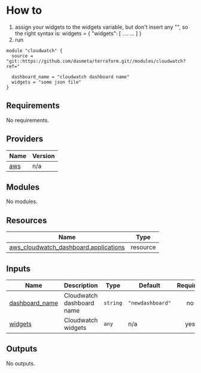 # How to
1. assign your widgets to the widgets variable, but don't insert any "", so the right syntax is:
   widgets = {
    "widgets": [ ....
      ...
    ]
   }
2. run

```
module "cloudwatch" {
  source = "git::https://github.com/dasmeta/terraform.git//modules/cloudwatch?ref="

  dashboard_name = "cloudwatch dashboard name"
  widgets = "some json file"
}
```
<!-- BEGIN_TF_DOCS -->
## Requirements

No requirements.

## Providers

| Name | Version |
|------|---------|
| <a name="provider_aws"></a> [aws](#provider\_aws) | n/a |

## Modules

No modules.

## Resources

| Name | Type |
|------|------|
| [aws_cloudwatch_dashboard.applications](https://registry.terraform.io/providers/hashicorp/aws/latest/docs/resources/cloudwatch_dashboard) | resource |

## Inputs

| Name | Description | Type | Default | Required |
|------|-------------|------|---------|:--------:|
| <a name="input_dashboard_name"></a> [dashboard\_name](#input\_dashboard\_name) | Cloudwatch dashboard name | `string` | `"newdashboard"` | no |
| <a name="input_widgets"></a> [widgets](#input\_widgets) | Cloudwatch widgets | `any` | n/a | yes |

## Outputs

No outputs.
<!-- END_TF_DOCS -->

